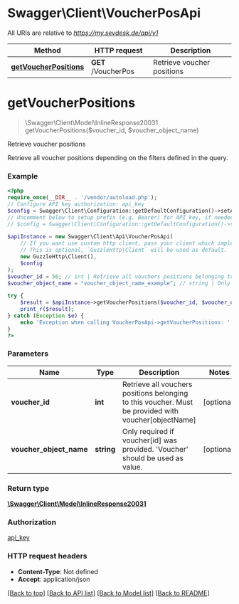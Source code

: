 # Swagger\Client\VoucherPosApi

All URIs are relative to *https://my.sevdesk.de/api/v1*

Method | HTTP request | Description
------------- | ------------- | -------------
[**getVoucherPositions**](VoucherPosApi.md#getvoucherpositions) | **GET** /VoucherPos | Retrieve voucher positions

# **getVoucherPositions**
> \Swagger\Client\Model\InlineResponse20031 getVoucherPositions($voucher_id, $voucher_object_name)

Retrieve voucher positions

Retrieve all voucher positions depending on the filters defined in the query.

### Example
```php
<?php
require_once(__DIR__ . '/vendor/autoload.php');
// Configure API key authorization: api_key
$config = Swagger\Client\Configuration::getDefaultConfiguration()->setApiKey('Authorization', 'YOUR_API_KEY');
// Uncomment below to setup prefix (e.g. Bearer) for API key, if needed
// $config = Swagger\Client\Configuration::getDefaultConfiguration()->setApiKeyPrefix('Authorization', 'Bearer');

$apiInstance = new Swagger\Client\Api\VoucherPosApi(
    // If you want use custom http client, pass your client which implements `GuzzleHttp\ClientInterface`.
    // This is optional, `GuzzleHttp\Client` will be used as default.
    new GuzzleHttp\Client(),
    $config
);
$voucher_id = 56; // int | Retrieve all vouchers positions belonging to this voucher. Must be provided with voucher[objectName]
$voucher_object_name = "voucher_object_name_example"; // string | Only required if voucher[id] was provided. 'Voucher' should be used as value.

try {
    $result = $apiInstance->getVoucherPositions($voucher_id, $voucher_object_name);
    print_r($result);
} catch (Exception $e) {
    echo 'Exception when calling VoucherPosApi->getVoucherPositions: ', $e->getMessage(), PHP_EOL;
}
?>
```

### Parameters

Name | Type | Description  | Notes
------------- | ------------- | ------------- | -------------
 **voucher_id** | **int**| Retrieve all vouchers positions belonging to this voucher. Must be provided with voucher[objectName] | [optional]
 **voucher_object_name** | **string**| Only required if voucher[id] was provided. &#x27;Voucher&#x27; should be used as value. | [optional]

### Return type

[**\Swagger\Client\Model\InlineResponse20031**](../Model/InlineResponse20031.md)

### Authorization

[api_key](../../README.md#api_key)

### HTTP request headers

 - **Content-Type**: Not defined
 - **Accept**: application/json

[[Back to top]](#) [[Back to API list]](../../README.md#documentation-for-api-endpoints) [[Back to Model list]](../../README.md#documentation-for-models) [[Back to README]](../../README.md)

